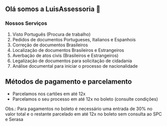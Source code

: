 ## Olá somos a LuisAssessoria 👋

### Nossos Serviços
1. Visto Português (Procura de trabalho)
2. Pedidos de documentos Portugueses, Italianos e Espanhois
3. Correção de documentos Brasileiros
4. Localização de documentos Brasileiros e Estrangeiros
5. Averbação de atos civis (Brasileiros e Estrangeiros)
6. Legalização de documentos para solicitação de cidadania
7. Análise documental para iniciar o processo de nacionalidade


## Métodos de pagamento e parcelamento

* Parcelamos nos cartões em até 12x 
* Parcelamos o seu processo em até 12x no boleto (consulte condições)

Obs.: Para pagamentos no boleto é necessário uma entrada de 30% no valor total e o restante parcelado em até 12x no boleto sem consulta ao SPC e Serasa


<!--
**luisguinancio/luisguinancio** is a ✨ _special_ ✨ repository because its `README.md` (this file) appears on your GitHub profile.

Here are some ideas to get you started:

- 🔭 I’m currently working on ..
- 🌱 I’m currently learning ...
- 👯 I’m looking to collaborate on ...
- 🤔 I’m looking for help with ...
- 💬 Ask me about ...
- 📫 How to reach me: ...
- 😄 Pronouns: ...
- ⚡ Fun fact: ...
-->

